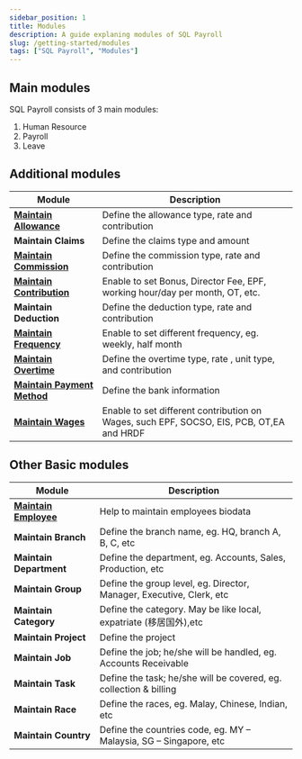 ```yaml
---
sidebar_position: 1
title: Modules
description: A guide explaning modules of SQL Payroll
slug: /getting-started/modules
tags: ["SQL Payroll", "Modules"]
---
```


## Main modules

SQL Payroll consists of 3 main modules:

1. Human Resource
2. Payroll
3. Leave

## Additional modules

| Module                                                                                 | Description                                                                              |
| -------------------------------------------------------------------------------------- | ---------------------------------------------------------------------------------------- |
| [**Maintain Allowance**](../usage/payroll/maintenance/maintain-allowance.md)           | Define the allowance type, rate and contribution                                         |
| **Maintain Claims**                                                                    | Define the claims type and amount                                                        |
| [**Maintain Commission**](../usage/payroll/maintenance/maintain-commission.md)         | Define the commission type, rate and contribution                                        |
| [**Maintain Contribution**](../usage/payroll/maintenance/maintain-contribution.md)     | Enable to set Bonus, Director Fee, EPF, working hour/day per month, OT, etc.             |
| **Maintain Deduction**                                                                 | Define the deduction type, rate and contribution                                         |
| [**Maintain Frequency**](../usage/payroll/maintenance/maintain-frequency.md)           | Enable to set different frequency, eg. weekly, half month                                |
| [**Maintain Overtime**](../usage/payroll/maintenance/maintain-overtime.md)             | Define the overtime type, rate , unit type, and contribution                             |
| [**Maintain Payment Method**](../usage/payroll/maintenance/maintain-payment-method.md) | Define the bank information                                                              |
| [**Maintain Wages**](../usage/payroll/maintenance/maintain-wages.md)                   | Enable to set different contribution on Wages, such EPF, SOCSO, EIS, PCB, OT,EA and HRDF |

## Other Basic modules

| Module                                                                | Description                                                          |
| --------------------------------------------------------------------- | -------------------------------------------------------------------- |
| [**Maintain Employee**](../usage/human-resource/maintain-employee.md) | Help to maintain employees biodata                                   |
| **Maintain Branch**                                                   | Define the branch name, eg. HQ, branch A, B, C, etc                  |
| **Maintain Department**                                               | Define the department, eg. Accounts, Sales, Production, etc          |
| **Maintain Group**                                                    | Define the group level, eg. Director, Manager, Executive, Clerk, etc |
| **Maintain Category**                                                 | Define the category. May be like local, expatriate (移居国外),etc    |
| **Maintain Project**                                                  | Define the project                                                   |
| **Maintain Job**                                                      | Define the job; he/she will be handled, eg. Accounts Receivable      |
| **Maintain Task**                                                     | Define the task; he/she will be covered, eg. collection & billing    |
| **Maintain Race**                                                     | Define the races, eg. Malay, Chinese, Indian, etc                    |
| **Maintain Country**                                                  | Define the countries code, eg. MY – Malaysia, SG – Singapore, etc    |
